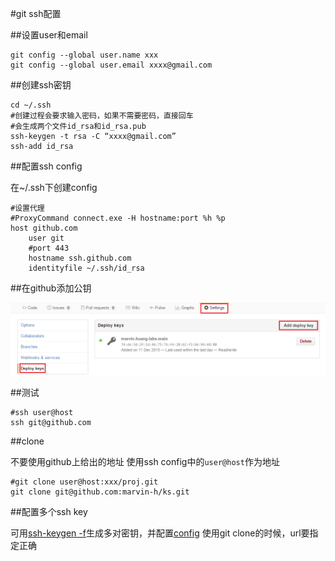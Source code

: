 #git ssh配置

##设置user和email

```
git config --global user.name xxx
git config --global user.email xxxx@gmail.com
```


##创建ssh密钥

```
cd ~/.ssh
#创建过程会要求输入密码，如果不需要密码，直接回车
#会生成两个文件id_rsa和id_rsa.pub
ssh-keygen -t rsa -C “xxxx@gmail.com”
ssh-add id_rsa
```

##配置ssh config

在~/.ssh下创建config

```
#设置代理
#ProxyCommand connect.exe -H hostname:port %h %p
host github.com
    user git
    #port 443
    hostname ssh.github.com
    identityfile ~/.ssh/id_rsa
```

##在github添加公钥

![alt](img/gitaddsshkey.png)

##测试

```
#ssh user@host
ssh git@github.com
```


##clone

不要使用github上给出的地址
使用ssh config中的`user@host`作为地址

```
#git clone user@host:xxx/proj.git
git clone git@github.com:marvin-h/ks.git
```

##配置多个ssh key

可用[ssh-keygen -f](../ssh/ssh-keygen.md)生成多对密钥，并配置[config](../ssh/ssh.md)
使用git clone的时候，url要指定正确